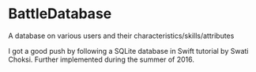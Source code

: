 # BattleDatabase
A database on various users and their characteristics/skills/attributes

I got a good push by following a SQLite database in Swift tutorial by Swati Choksi.
Further implemented during the summer of 2016.
